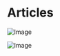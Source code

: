 # Articles

![Image](https://github.com/user-attachments/assets/f66fa194-8a96-47b1-8ce8-19bc99f20111)

![Image](https://github.com/user-attachments/assets/fb54913c-fd9f-4dab-a180-227ba13e13e6)
